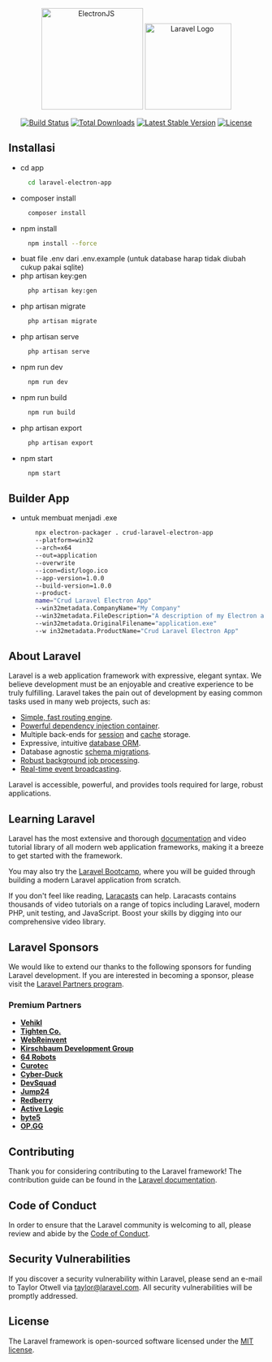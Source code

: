 <p align="center">
<img src="https://www.electronjs.org/assets/img/logo.svg" alt="ElectronJS" width="200"/> 
<img src="https://laravel.com/img/logomark.min.svg" alt="Laravel Logo" width="170"/> 
</p>

<p align="center">
<a href="https://github.com/laravel/framework/actions"><img src="https://github.com/laravel/framework/workflows/tests/badge.svg" alt="Build Status"></a>
<a href="https://packagist.org/packages/laravel/framework"><img src="https://img.shields.io/packagist/dt/laravel/framework" alt="Total Downloads"></a>
<a href="https://packagist.org/packages/laravel/framework"><img src="https://img.shields.io/packagist/v/laravel/framework" alt="Latest Stable Version"></a>
<a href="https://packagist.org/packages/laravel/framework"><img src="https://img.shields.io/packagist/l/laravel/framework" alt="License"></a>
</p>

## Installasi
- cd app
  ``` bash
    cd laravel-electron-app
  ```
- composer install
  ``` bash
    composer install
  ```
- npm install
  ``` bash
    npm install --force
  ```
- buat file .env dari .env.example (untuk database harap tidak diubah cukup pakai sqlite)
- php artisan key:gen
  ``` bash
    php artisan key:gen
  ```
- php artisan migrate
  ``` bash
    php artisan migrate
  ```
- php artisan serve
  ``` bash
    php artisan serve
  ```
- npm run dev
  ``` bash
    npm run dev
  ```
- npm run build
  ``` bash
    npm run build
  ```
- php artisan export
  ``` bash
    php artisan export
  ```
- npm start
  ``` bash
    npm start
  ```

## Builder App
- untuk membuat menjadi .exe
    ``` bash
        npx electron-packager . crud-laravel-electron-app
        --platform=win32
        --arch=x64
        --out=application
        --overwrite
        --icon=dist/logo.ico
        --app-version=1.0.0
        --build-version=1.0.0
        --product-
        name="Crud Laravel Electron App"
        --win32metadata.CompanyName="My Company"
        --win32metadata.FileDescription="A description of my Electron app"
        --win32metadata.OriginalFilename="application.exe"
        --w in32metadata.ProductName="Crud Laravel Electron App"
    ```

## About Laravel

Laravel is a web application framework with expressive, elegant syntax. We believe development must be an enjoyable and creative experience to be truly fulfilling. Laravel takes the pain out of development by easing common tasks used in many web projects, such as:

- [Simple, fast routing engine](https://laravel.com/docs/routing).
- [Powerful dependency injection container](https://laravel.com/docs/container).
- Multiple back-ends for [session](https://laravel.com/docs/session) and [cache](https://laravel.com/docs/cache) storage.
- Expressive, intuitive [database ORM](https://laravel.com/docs/eloquent).
- Database agnostic [schema migrations](https://laravel.com/docs/migrations).
- [Robust background job processing](https://laravel.com/docs/queues).
- [Real-time event broadcasting](https://laravel.com/docs/broadcasting).

Laravel is accessible, powerful, and provides tools required for large, robust applications.

## Learning Laravel

Laravel has the most extensive and thorough [documentation](https://laravel.com/docs) and video tutorial library of all modern web application frameworks, making it a breeze to get started with the framework.

You may also try the [Laravel Bootcamp](https://bootcamp.laravel.com), where you will be guided through building a modern Laravel application from scratch.

If you don't feel like reading, [Laracasts](https://laracasts.com) can help. Laracasts contains thousands of video tutorials on a range of topics including Laravel, modern PHP, unit testing, and JavaScript. Boost your skills by digging into our comprehensive video library.

## Laravel Sponsors

We would like to extend our thanks to the following sponsors for funding Laravel development. If you are interested in becoming a sponsor, please visit the [Laravel Partners program](https://partners.laravel.com).

### Premium Partners

- **[Vehikl](https://vehikl.com/)**
- **[Tighten Co.](https://tighten.co)**
- **[WebReinvent](https://webreinvent.com/)**
- **[Kirschbaum Development Group](https://kirschbaumdevelopment.com)**
- **[64 Robots](https://64robots.com)**
- **[Curotec](https://www.curotec.com/services/technologies/laravel/)**
- **[Cyber-Duck](https://cyber-duck.co.uk)**
- **[DevSquad](https://devsquad.com/hire-laravel-developers)**
- **[Jump24](https://jump24.co.uk)**
- **[Redberry](https://redberry.international/laravel/)**
- **[Active Logic](https://activelogic.com)**
- **[byte5](https://byte5.de)**
- **[OP.GG](https://op.gg)**

## Contributing

Thank you for considering contributing to the Laravel framework! The contribution guide can be found in the [Laravel documentation](https://laravel.com/docs/contributions).

## Code of Conduct

In order to ensure that the Laravel community is welcoming to all, please review and abide by the [Code of Conduct](https://laravel.com/docs/contributions#code-of-conduct).

## Security Vulnerabilities

If you discover a security vulnerability within Laravel, please send an e-mail to Taylor Otwell via [taylor@laravel.com](mailto:taylor@laravel.com). All security vulnerabilities will be promptly addressed.

## License

The Laravel framework is open-sourced software licensed under the [MIT license](https://opensource.org/licenses/MIT).
